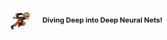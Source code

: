 <div style="display: flex; align-items: center; justify-content: center; gap: 20px;">
    <img src="https://github.com/ragitu5552/ragitu5552/blob/master/naruto.gif" width="100">
    <span style="font-size: 22px; font-weight: bold;">Diving Deep into Deep Neural Nets!</span>
</div>
